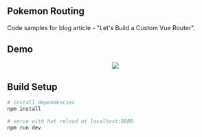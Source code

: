 ## Pokemon Routing

Code samples for blog article - "Let's Build a Custom Vue Router".

## Demo

<div align="center">
  <img src="https://i.imgur.com/fLUGpFK.png"/>
</div>

## Build Setup

``` bash
# install dependencies
npm install

# serve with hot reload at localhost:8080
npm run dev
```
